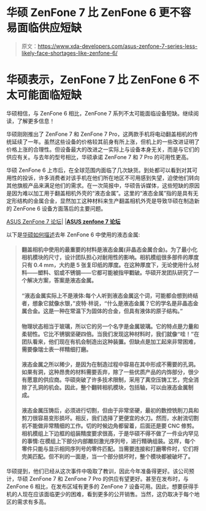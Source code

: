 # 华硕 ZenFone 7 比 ZenFone 6 更不容易面临供应短缺

> 原文：<https://www.xda-developers.com/asus-zenfone-7-series-less-likely-face-shortages-like-zenfone-6/>

# 华硕表示，ZenFone 7 比 ZenFone 6 不太可能面临短缺

华硕相信，与 ZenFone 6 相比，ZenFone 7 系列不太可能面临设备短缺。继续阅读，了解更多信息！

华硕刚刚推出了 ZenFone 7 和 ZenFone 7 Pro，这两款手机将电动翻盖相机的传统延续了一年。虽然这些设备的价格较其前身有所上涨，但机上的一些改进证明了价格上涨的合理性。但设备最大的改进之一实际上与设备本身无关，而是与它们的供应有关。与去年的型号相比，华硕承诺 ZenFone 7 和 7 Pro 的可用性更高。

华硕 ZenFone 6 上市后，在全球范围内面临了几次缺货。到处都可以看到对其可用性的投诉，许多消费者对该手机在他们所在地区不可用感到失望，迫使他们转向其他旗舰产品来满足他们的需求。在一次简报中，华硕告诉媒体，这些短缺的原因是因为难以加工用于翻盖相机外壳的“液态金属”。这里的“液态金属”指的是具有无定形结构的金属合金，显然加工这种材料来生产翻盖相机外壳是导致华硕在制造新的 ZenFone 6 设备方面落后的主要问题。

[ASUS ZenFone 7 论坛](https://forum.xda-developers.com/asus-zenfone-7)| |**[ASUS zenfone 7 论坛](https://forum.xda-developers.com/asus-zenfone-7-pro)**

以下是[华硕如何描述](https://zentalk.asus.com/en/discussion/8386/asus-zenfone-6-flips-not-only-the-camera-but-the-entire-world-of-mobile-photography)去年 ZenFone 6 中使用的液态金属:

> #### 翻盖相机中使用的最重要的材料是液态金属(非晶态金属合金)。为了最小化相机模块的尺寸，设计团队担心对耐用性的影响。相机模组很多部件的厚度只有 0.4 mm，大约是 5 张复印纸的厚度。在这种厚度下，无论使用什么材料——塑料、铝或不锈钢——它都可能被指甲戳破。华硕开发团队研究了一个解决方案，答案是液态金属。
> 
> #### “液态金属实际上不是液体:每个人听到液态金属这个词，可能都会想到终结者，想象它就像水银，”皮特·林说，“什么是液态金属？它的学名是非晶态金属合金。这是一种在常温下为固体的合金，但具有液体的原子结构。”
> 
> #### 物理状态相当于玻璃，所以它的另一个名字是金属玻璃。它的特点是力量和柔韧性。它比不锈钢坚硬四倍。当我们发现这种材料时，我们就像“哇！”在团队看来，他们现在有机会制造出这种装置。但缺点是加工起来非常困难，需要像瑞士表一样精细打磨。
> 
> #### 液态金属之所以稀少，是因为在制造过程中容易在其中形成不需要的孔洞。如果有洞，这种昂贵的材料需要丢弃，除了一些优质产品的内饰部分，很少有愿意的供应商。华硕突破了许多技术限制，采用了真空压铸工艺，完全消除了孔洞的机会。因此，整个翻转相机模块，包括轴，可以由液态金属制成。
> 
> #### 液态金属压铸后，必须进行切割，但由于非常坚硬，最初的数控铣削刀具和剪刀很容易变形损坏。相反，我们选择了更便宜的水刀。然而，水射流切割机不能做非常精细的工作。切的时候边角都留着，后面还是要 CNC 修剪。相机模组上下边框的组装精度要求很高，于是华硕不得不做了一件业内罕见的事情:在模组上下部分内部雕刻激光序列号，进行精确组装。这样，每个零件只能与显示相同序列号的零件匹配。当需要连接和打磨零件时，它们将完美匹配。但不利的一面是，当一个部分损坏时，整个模块都被破坏了。

华硕提到，他们已经从这次事件中吸取了教训，因此今年准备得更好。该公司预计，华硕 ZenFone 7 和 ZenFone 7 Pro 的供应有望更好。甚至在发布时，与 ZenFone 6 相比，在发布区域有更多的 ZenFone 7 设备可用。因此，想要获得手机的人现在应该面临更少的困难，看到更多的公开销售。当然，这仍取决于每个地区的需求有多高。